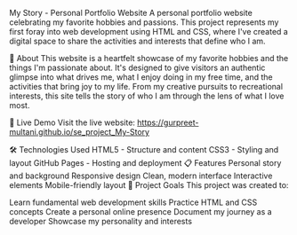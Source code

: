 My Story - Personal Portfolio Website
A personal portfolio website celebrating my favorite hobbies and passions. This project represents my first foray into web development using HTML and CSS, where I've created a digital space to share the activities and interests that define who I am.

🌟 About
This website is a heartfelt showcase of my favorite hobbies and the things I'm passionate about. It's designed to give visitors an authentic glimpse into what drives me, what I enjoy doing in my free time, and the activities that bring joy to my life. From my creative pursuits to recreational interests, this site tells the story of who I am through the lens of what I love most.

🚀 Live Demo
Visit the live website: https://gurpreet-multani.github.io/se_project_My-Story

🛠️ Technologies Used
HTML5 - Structure and content
CSS3 - Styling and layout
GitHub Pages - Hosting and deployment
📋 Features
Personal story and background
Responsive design
Clean, modern interface
Interactive elements
Mobile-friendly layout
🎯 Project Goals
This project was created to:

Learn fundamental web development skills
Practice HTML and CSS concepts
Create a personal online presence
Document my journey as a developer
Showcase my personality and interests
